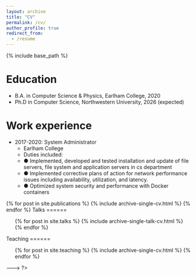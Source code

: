 ```yaml
---
layout: archive
title: "CV"
permalink: /cv/
author_profile: true
redirect_from:
  - /resume
---
```


{% include base_path %}

Education
======
* B.A. in Computer Science & Physics, Earlham College, 2020
* Ph.D in Computer Science, Northwestern University, 2026 (expected)


Work experience
======
* 2017-2020: System Administrator
  * Earlham College
  * Duties included: 
  * ● Implemented, developed and tested installation and update of file servers, file system and application servers in cs department
  * ● Implemented corrective plans of action for network performance issues including availability, utilization, and latency.
  * ● Optimized system security and performance with Docker containers

<?
Publications
======
  <ul>{% for post in site.publications %}
    {% include archive-single-cv.html %}
  {% endfor %}</ul>
  
Talks
======
  <ul>{% for post in site.talks %}
    {% include archive-single-talk-cv.html %}
  {% endfor %}</ul>
  
Teaching
======
  <ul>{% for post in site.teaching %}
    {% include archive-single-cv.html %}
  {% endfor %}</ul>
--->
?>